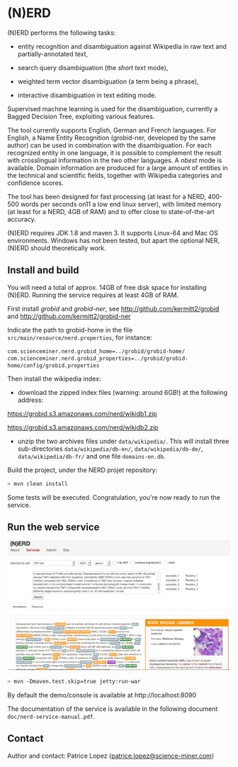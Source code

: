 # (N)ERD

(N)ERD performs the following tasks:

* entity recognition and disambiguation against Wikipedia in raw text and partially-annotated text,

* search query disambiguation (the _short text_ mode),

* weighted term vector disambiguation (a term being a phrase),

* interactive disambiguation in text editing mode.  

Supervised machine learning is used for the disambiguation, currently a Bagged Decision Tree, exploiting various features.  

The tool currently supports English, German and French languages. For English, a Name Entity Recognition (grobid-ner, developed by the same author) can be used in combination with the disambiguation. For each recognized entity in one language, it is possible to complement the result with crosslingual information in the two other languages. A _nbest_ mode is available. Domain information are produced for a large amount of entities in the technical and scientific fields, together with Wikipedia categories and confidence scores. 

The tool has been designed for fast processing (at least for a NERD, 400-500 words per seconds on11 a low end linux server), with limited memory (at least for a NERD, 4GB of RAM) and to offer close to state-of-the-art accuracy. 

(N)ERD requires JDK 1.8 and maven 3. It supports Linux-64 and Mac OS environments. Windows has not been tested, but apart the optional NER, (N)ERD should theoretically work. 

## Install and build 

You will need a total of approx. 14GB of free disk space for installing (N)ERD. Running the service requires at least 4GB of RAM. 

First install _grobid_ and _grobid-ner_, see http://github.com/kermitt2/grobid and http://github.com/kermitt2/grobid-ner

Indicate the path to grobid-home in the file ```src/main/resource/nerd.properties```, for instance: 

```
com.scienceminer.nerd.grobid_home=../grobid/grobid-home/
com.scienceminer.nerd.grobid_properties=../grobid/grobid-home/config/grobid.properties
``` 

Then install the wikipedia index:

* download the zipped index files (warning: around 6GB!) at the following address: 

https://grobid.s3.amazonaws.com/nerd/wikidb1.zip

https://grobid.s3.amazonaws.com/nerd/wikidb2.zip

* unzip the two archives files under ```data/wikipedia/```. This will install three sub-directories ```data/wikipedia/db-en/```, ```data/wikipedia/db-de/```, ```data/wikipedia/db-fr/``` and one file ```domains-en.db```. 

Build the project, under the NERD projet repository:

```bash
> mvn clean install    
```

Some tests will be executed. Congratulation, you're now ready to run the service. 

## Run the web service 

![(N)ERD console](doc/images/Screen1.png)

```bash
> mvn -Dmaven.test.skip=true jetty:run-war
```

By default the demo/console is available at http://localhost:8090

The documentation of the service is available in the following document ```doc/nerd-service-manual.pdf```.

## Contact

Author and contact: Patrice Lopez (<patrice.lopez@science-miner.com>)

